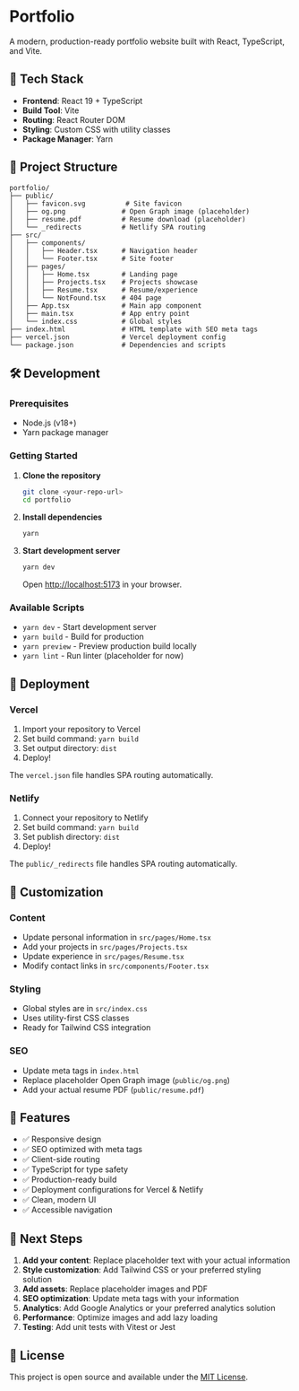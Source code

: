 # Portfolio

A modern, production-ready portfolio website built with React, TypeScript, and Vite.

## 🚀 Tech Stack

- **Frontend**: React 19 + TypeScript
- **Build Tool**: Vite
- **Routing**: React Router DOM
- **Styling**: Custom CSS with utility classes
- **Package Manager**: Yarn

## 📁 Project Structure

```
portfolio/
├── public/
│   ├── favicon.svg          # Site favicon
│   ├── og.png              # Open Graph image (placeholder)
│   ├── resume.pdf          # Resume download (placeholder)
│   └── _redirects          # Netlify SPA routing
├── src/
│   ├── components/
│   │   ├── Header.tsx      # Navigation header
│   │   └── Footer.tsx      # Site footer
│   ├── pages/
│   │   ├── Home.tsx        # Landing page
│   │   ├── Projects.tsx    # Projects showcase
│   │   ├── Resume.tsx      # Resume/experience
│   │   └── NotFound.tsx    # 404 page
│   ├── App.tsx             # Main app component
│   ├── main.tsx            # App entry point
│   └── index.css           # Global styles
├── index.html              # HTML template with SEO meta tags
├── vercel.json             # Vercel deployment config
└── package.json            # Dependencies and scripts
```

## 🛠️ Development

### Prerequisites

- Node.js (v18+)
- Yarn package manager

### Getting Started

1. **Clone the repository**

   ```bash
   git clone <your-repo-url>
   cd portfolio
   ```

2. **Install dependencies**

   ```bash
   yarn
   ```

3. **Start development server**

   ```bash
   yarn dev
   ```

   Open [http://localhost:5173](http://localhost:5173) in your browser.

### Available Scripts

- `yarn dev` - Start development server
- `yarn build` - Build for production
- `yarn preview` - Preview production build locally
- `yarn lint` - Run linter (placeholder for now)

## 🚢 Deployment

### Vercel

1. Import your repository to Vercel
2. Set build command: `yarn build`
3. Set output directory: `dist`
4. Deploy!

The `vercel.json` file handles SPA routing automatically.

### Netlify

1. Connect your repository to Netlify
2. Set build command: `yarn build`
3. Set publish directory: `dist`
4. Deploy!

The `public/_redirects` file handles SPA routing automatically.

## 🎨 Customization

### Content

- Update personal information in `src/pages/Home.tsx`
- Add your projects in `src/pages/Projects.tsx`
- Update experience in `src/pages/Resume.tsx`
- Modify contact links in `src/components/Footer.tsx`

### Styling

- Global styles are in `src/index.css`
- Uses utility-first CSS classes
- Ready for Tailwind CSS integration

### SEO

- Update meta tags in `index.html`
- Replace placeholder Open Graph image (`public/og.png`)
- Add your actual resume PDF (`public/resume.pdf`)

## 📝 Features

- ✅ Responsive design
- ✅ SEO optimized with meta tags
- ✅ Client-side routing
- ✅ TypeScript for type safety
- ✅ Production-ready build
- ✅ Deployment configurations for Vercel & Netlify
- ✅ Clean, modern UI
- ✅ Accessible navigation

## 🔧 Next Steps

1. **Add your content**: Replace placeholder text with your actual information
2. **Style customization**: Add Tailwind CSS or your preferred styling solution
3. **Add assets**: Replace placeholder images and PDF
4. **SEO optimization**: Update meta tags with your information
5. **Analytics**: Add Google Analytics or your preferred analytics solution
6. **Performance**: Optimize images and add lazy loading
7. **Testing**: Add unit tests with Vitest or Jest

## 📄 License

This project is open source and available under the [MIT License](LICENSE).
